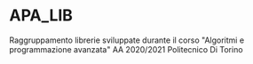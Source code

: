 # APA_LIB
Raggruppamento librerie sviluppate durante il corso "Algoritmi e programmazione avanzata" AA 2020/2021 Politecnico Di Torino
